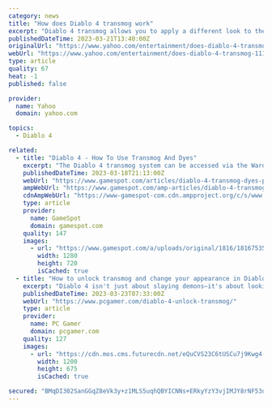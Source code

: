 ```yaml
---
category: news
title: "How does Diablo 4 transmog work"
excerpt: "Diablo 4 transmog allows you to apply a different look to the armor pieces and items you have equipped, while still retaining the stats and abilities of the originals. This means that if you find an ..."
publishedDateTime: 2023-03-21T13:40:00Z
originalUrl: "https://www.yahoo.com/entertainment/does-diablo-4-transmog-111108239.html"
webUrl: "https://www.yahoo.com/entertainment/does-diablo-4-transmog-111108239.html"
type: article
quality: 67
heat: -1
published: false

provider:
  name: Yahoo
  domain: yahoo.com

topics:
  - Diablo 4

related:
  - title: "Diablo 4 - How To Use Transmog And Dyes"
    excerpt: "The Diablo 4 transmog system can be accessed via the Wardrobe, which is found in the Kyovashad inn. You'll visit this city early in the campaign. Anyway, given that Kyovashad is the main hub in the ..."
    publishedDateTime: 2023-03-18T21:13:00Z
    webUrl: "https://www.gamespot.com/articles/diablo-4-transmog-dyes-pigments-guide/1100-6512474/"
    ampWebUrl: "https://www.gamespot.com/amp-articles/diablo-4-transmog-dyes-pigments-guide/1100-6512474/"
    cdnAmpWebUrl: "https://www-gamespot-com.cdn.ampproject.org/c/s/www.gamespot.com/amp-articles/diablo-4-transmog-dyes-pigments-guide/1100-6512474/"
    type: article
    provider:
      name: GameSpot
      domain: gamespot.com
    quality: 147
    images:
      - url: "https://www.gamespot.com/a/uploads/original/1816/18167535/4114504-diablo4transmogdyespigmentsguide-.jpg"
        width: 1280
        height: 720
        isCached: true
  - title: "How to unlock transmog and change your appearance in Diablo 4"
    excerpt: "Diablo 4 isn't just about slaying demons—it's about looking damn good while doing it. Thankfully, the game has a simple yet effective transmogrification system that lets you apply the appearance of ..."
    publishedDateTime: 2023-03-23T07:33:00Z
    webUrl: "https://www.pcgamer.com/diablo-4-unlock-transmog/"
    type: article
    provider:
      name: PC Gamer
      domain: pcgamer.com
    quality: 127
    images:
      - url: "https://cdn.mos.cms.futurecdn.net/eQuCVS23C6tUSCu7j9Kwg4-1200-80.jpg"
        width: 1200
        height: 675
        isCached: true

secured: "BMqDI302SanGGqZ8eVk3y+z1MLS5uqhQBYICNNs+ERkyYzY3vjIMJY8rNF53qUhavupvpsm0EsWxbazG4IMLteWojetnr+tmoanUY2XKdZ5RNO5sfTlYP0oi8S1qrA3jp9u2IyElDKMJg3QDSEaOOj+jWxXKhc4aW3eNLIDKJYtbUmT0NVkwb94HPHI0aji2SWsD1dh5Qcc+5Ymb00B2F79+wEPiVRMsTKzvB+kcTrhN2mPz5AXQPPgxBAzduFdpPiQ+PqtpaU1JO3sqXDti9+w9tx5vpl7JafaQTV43Q79p0fawJa7dXWnhnuHQna7qkiD4OSe17eNj5R6421pgbmz23SsEcybla9MQrT9JLiU=;4p0AetTemJBsHf2U+17Ppg=="
---
```


